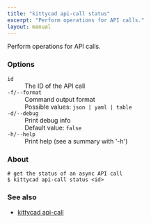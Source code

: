 ```yaml
---
title: "kittycad api-call status"
excerpt: "Perform operations for API calls."
layout: manual
---
```


Perform operations for API calls.

### Options

<dl class="flags">
   <dt><code>id</code></dt>
   <dd>The ID of the API call</dd>

   <dt><code>-f/--format</code></dt>
   <dd>Command output format<br/>Possible values: <code>json | yaml | table</code></dd>

   <dt><code>-d/--debug</code></dt>
   <dd>Print debug info<br/>Default value: <code>false</code></dd>

   <dt><code>-h/--help</code></dt>
   <dd>Print help (see a summary with '-h')</dd>
</dl>


### About

```
# get the status of an async API call
$ kittycad api-call status <id>
```

### See also

* [kittycad api-call](./kittycad_api-call)